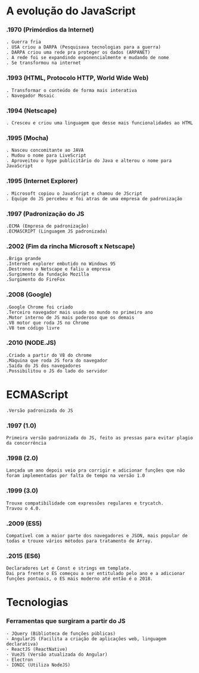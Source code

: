 # A evolução do JavaScript

### .1970 (Primórdios da Internet)
	. Guerra fria
	. USA criou a DARPA (Pesquisava tecnologias para a guerra)
	. DARPA criou uma rede pra proteger os dados (ARPANET)
	. A rede foi se expandindo exponencialmente e mudando de nome
	. Se transformou na internet

### .1993 (HTML, Protocolo HTTP, World Wide Web)
	. Transformar o conteúdo de forma mais interativa
	. Navegador Mosaic

### .1994 (Netscape)
	. Cresceu e criou uma linguagem que desse mais funcionalidades ao HTML

### .1995 (Mocha)
	. Nasceu concomitante ao JAVA
	. Mudou o nome para LiveScript
	. Aproveitou o hype publicitário do Java e alterou o nome para JavaScript

### .1995 (Internet Explorer)
	. Microsoft copiou o JavaScript e chamou de JScript
	. Equipe do JS percebeu e foi atras de uma empresa de padronização

### .1997 (Padronização do JS
	.ECMA (Empresa de padronização)
	.ECMASCRIPT (Linguagem JS padronizada)

### .2002 (Fim da rincha Microsoft x Netscape)
	.Briga grande
	.Internet explorer embutido no Windows 95
	.Destronou o Netscape e faliu a empresa
	.Surgimento da fundação Mozilla 
	.Surgimento do FireFox
	
### .2008 (Google)
	.Google Chrome foi criado
	.Terceiro navegador mais usado no mundo no primeiro ano
	.Motor interno de JS mais poderoso que os demais
	.V8 motor que roda JS no Chrome
	.V8 tem código livre


### .2010 (NODE.JS)
	.Criado a partir do V8 do chrome
	.Máquina que roda JS fora do navegador
	.Saída do JS dos navegadores
	.Possibilitou o JS do lado do servidor

# ECMAScript
	.Versão padronizada do JS

### .1997 (1.0)
	Primeira versão padronizada do JS, feito as pressas para evitar plagio da concorrência

### .1998 (2.0)
	Lançada um ano depois veio pra corrigir e adicionar funções que não foram implementadas por falta de tempo na versão 1.0

### .1999 (3.0)
	Trouxe compatibilidade com expressões regulares e trycatch.
	Travou o 4.0.

### .2009 (ES5)
	Compatível com a maior parte dos navegadores e JSON, mais popular de todas e trouxe vários métodos para tratamento de Array. 

### .2015 (ES6)
	Declaradores Let e Const e strings em template.
	Dai pra frente o ES começou a ser entitulado pelo ano e a adicionar funções pontuais, o ES mais moderno até então é o 2018.

# Tecnologias
### Ferramentas que surgiram a partir do JS
	- JQuery (Biblioteca de funções públicas)
	- AngularJS (Facilita a criação de aplicações web, linguagem declarativa)
	- ReactJS (ReactNative)
	- VueJS (Versão atualizada do Angular)
	- Electron 
	- IONIC (Utiliza NodeJS)

